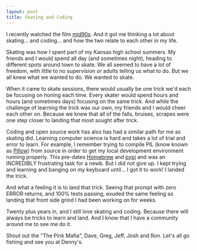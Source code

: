 ```yaml
---
layout: post
title: Skating and Coding
---
```


I recently watched the film [mid90s](https://en.wikipedia.org/wiki/Mid90s). And it got me thinking a lot about skating... and coding... and how the two relate to each other in my life.

Skating was how I spent part of my Kansas high school summers. My friends and I would spend all day (and sometimes night), heading to different spots around town to skate. We all seemed to have a lot of freedom, with little to no supervision or adults telling us what to do. But we all knew what we wanted to do. We wanted to skate.

When it came to skate sessions, there would usually be one trick we'd each be focusing on honing each time. Every skater would spend hours and hours (and sometimes days) focusing on the same trick. And while the challenge of learning the trick was our own, my friends and I would cheer each other on. Because we knew that all of the falls, bruises, scrapes were one step closer to landing that most sought after trick.

Coding and open source work has also has had a similar path for me as skating did. Learning computer science is hard and takes a lot of trial and error to learn. For example, I remember trying to compile PIL (know known as [Pillow](https://pillow.readthedocs.io/en/stable/)) from source in order to get my local development environment running properly. This pre-dates [Homebrew](https://brew.sh/) and [pypi](https://pypi.org/) and was an INCREDIBLY frustrating task for a newb. But I did not give up. I kept trying and learning and banging on my keyboard until... I got it to work! I landed the trick.

And what a feeling it is to land that trick. Seeing that prompt with zero ERROR returns, and 100% tests passing, exuded the same feeling as landing that front side grind I had been working on for weeks.

Twenty plus years in, and I still love skating and coding. Because there will always be tricks to learn and land. And I know that I have a community around me to see me do it.

Shout out the "The Pink Mafia", Dave, Greg, Jeff, Josh and Ron. Let's all go fishing and see you at Denny's.
